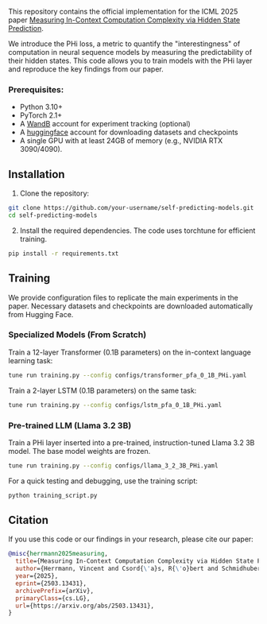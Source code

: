 This repository contains the official implementation for the ICML 2025 paper [Measuring In-Context Computation Complexity via Hidden State Prediction](https://arxiv.org/abs/2503.13431).

We introduce the PHi loss, a metric to quantify the "interestingness" of computation in neural sequence models by measuring the predictability of their hidden states. This code allows you to train models with the PHi layer and reproduce the key findings from our paper.

### Prerequisites:
- Python 3.10+
- PyTorch 2.1+
- A [WandB](https://wandb.ai) account for experiment tracking (optional)
- A [huggingface](https://huggingface.co) account for downloading datasets and checkpoints
- A single GPU with at least 24GB of memory (e.g., NVIDIA RTX 3090/4090).

## Installation

1. Clone the repository:
```Bash
git clone https://github.com/your-username/self-predicting-models.git
cd self-predicting-models
```

2. Install the required dependencies. The code uses torchtune for efficient training.
```Bash
pip install -r requirements.txt
```

## Training

We provide configuration files to replicate the main experiments in the paper. Necessary datasets and checkpoints are downloaded automatically from Hugging Face.

### Specialized Models (From Scratch)

Train a 12-layer Transformer (0.1B parameters) on the in-context language learning task:
```bash
tune run training.py --config configs/transformer_pfa_0_1B_PHi.yaml
```

Train a 2-layer LSTM (0.1B parameters) on the same task:
```bash
tune run training.py --config configs/lstm_pfa_0_1B_PHi.yaml
```

### Pre-trained LLM (Llama 3.2 3B)

Train a PHi layer inserted into a pre-trained, instruction-tuned Llama 3.2 3B model. The base model weights are frozen.

```bash
tune run training.py --config configs/llama_3_2_3B_PHi.yaml
```

For a quick testing and debugging, use the training script:
```bash
python training_script.py
```

## Citation

If you use this code or our findings in your research, please cite our paper:
```bibtex
@misc{herrmann2025measuring,
  title={Measuring In-Context Computation Complexity via Hidden State Prediction},
  author={Herrmann, Vincent and Csord{\'a}s, R{\'o}bert and Schmidhuber, J{\"u}rgen},
  year={2025},
  eprint={2503.13431},
  archivePrefix={arXiv},
  primaryClass={cs.LG},
  url={https://arxiv.org/abs/2503.13431}, 
}
```


